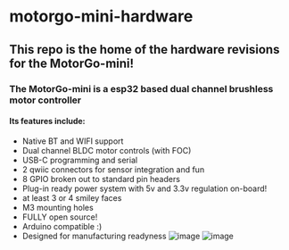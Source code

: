 ﻿# motorgo-mini-hardware
## This repo is the home of the hardware revisions for the MotorGo-mini!
### The MotorGo-mini is a esp32 based dual channel brushless motor controller
#### Its features include:
  * Native BT and WIFI support
  * Dual channel BLDC motor controls (with FOC)
  * USB-C programming and serial
  * 2 qwiic connectors for sensor integration and fun
  * 8 GPIO broken out to standard pin headers
  * Plug-in ready power system with 5v and 3.3v regulation on-board!
  * at least 3 or 4 smiley faces
  * M3 mounting holes
  * FULLY open source!
  * Arduino compatible :)
  * Designed for manufacturing readyness
![image](https://github.com/Every-Flavor-Robotics/motorgo-mini-hardware/assets/34074861/51f94fa9-cf6b-4c85-ba25-7cf4cfe61ef0)
![image](https://github.com/Every-Flavor-Robotics/motorgo-mini-hardware/assets/34074861/f09779fd-9d61-4602-a823-ccbde0d9da46)
